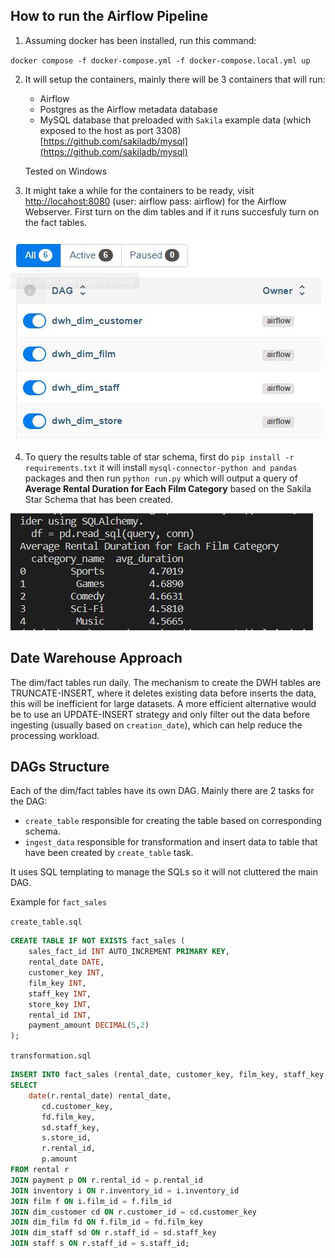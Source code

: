 ## How to run the Airflow Pipeline
1. Assuming docker has been installed, run this command:

`docker compose -f docker-compose.yml -f docker-compose.local.yml up`

2. It will setup the containers, mainly there will be 3 containers that will run:
    - Airflow
    - Postgres as the Airflow metadata database
    - MySQL database that preloaded with `Sakila` example data (which exposed to the host as port 3308) [https://github.com/sakiladb/mysql](https://github.com/sakiladb/mysql)

    Tested on Windows

3. It might take a while for the containers to be ready, visit [http://locahost:8080](http://localhost:8080) (user: airflow pass: airflow) for the Airflow Webserver. First turn on the dim tables and if it runs succesfuly turn on the fact tables.

![Alt text](../images/dims.jpg?raw=true "Title")

4. To query the results table of star schema, first do `pip install -r requirements.txt` it will install `mysql-connector-python and pandas` packages and then run `python run.py` which will output a query of __Average Rental Duration for Each Film Category__ based on the Sakila Star Schema that has been created.

![Alt text](../images/run_q.jpg?raw=true "Title")

## Date Warehouse Approach
The dim/fact tables run daily. The mechanism to create the DWH tables are TRUNCATE-INSERT, where it deletes existing data before inserts the data, this will be inefficient for large datasets. A more efficient alternative would be to use an UPDATE-INSERT strategy and only filter out the data before ingesting (usually based on `creation_date`), which can help reduce the processing workload.

## DAGs Structure
Each of the dim/fact tables have its own DAG. Mainly there are 2 tasks for the DAG:
- `create_table` responsible for creating the table based on corresponding schema.
- `ingest_data` responsible for transformation and insert data to table that have been created by `create_table` task.

It uses SQL templating to manage the SQLs so it will not cluttered the main DAG.

Example for `fact_sales`

`create_table.sql`
```sql
CREATE TABLE IF NOT EXISTS fact_sales (
    sales_fact_id INT AUTO_INCREMENT PRIMARY KEY,
    rental_date DATE,
    customer_key INT,
    film_key INT,
    staff_key INT,
    store_key INT,
    rental_id INT,
    payment_amount DECIMAL(5,2)
);
```

`transformation.sql`
```sql
INSERT INTO fact_sales (rental_date, customer_key, film_key, staff_key, store_key, rental_id, payment_amount)
SELECT 
	date(r.rental_date) rental_date,
       cd.customer_key,
       fd.film_key,
       sd.staff_key,
       s.store_id,
       r.rental_id,
       p.amount
FROM rental r
JOIN payment p ON r.rental_id = p.rental_id
JOIN inventory i ON r.inventory_id = i.inventory_id
JOIN film f ON i.film_id = f.film_id
JOIN dim_customer cd ON r.customer_id = cd.customer_key
JOIN dim_film fd ON f.film_id = fd.film_key
JOIN dim_staff sd ON r.staff_id = sd.staff_key
JOIN staff s ON r.staff_id = s.staff_id;
```